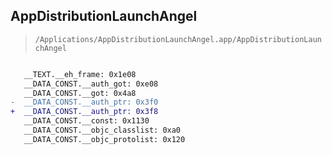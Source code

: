 ## AppDistributionLaunchAngel

> `/Applications/AppDistributionLaunchAngel.app/AppDistributionLaunchAngel`

```diff

   __TEXT.__eh_frame: 0x1e08
   __DATA_CONST.__auth_got: 0xe08
   __DATA_CONST.__got: 0x4a8
-  __DATA_CONST.__auth_ptr: 0x3f0
+  __DATA_CONST.__auth_ptr: 0x3f8
   __DATA_CONST.__const: 0x1130
   __DATA_CONST.__objc_classlist: 0xa0
   __DATA_CONST.__objc_protolist: 0x120

```
